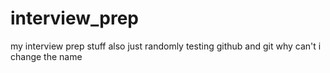 # interview_prep
my interview prep stuff
also just randomly testing github and git
why can't i change the name
